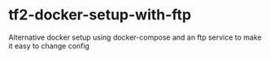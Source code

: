 # tf2-docker-setup-with-ftp
Alternative docker setup using docker-compose and an ftp service to make it easy to change config
